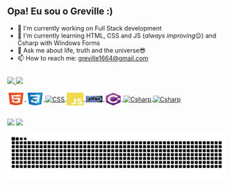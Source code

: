 ## Opa! Eu sou o Greville :)

- 🔭 I'm currently working on Full Stack development
- 🌱 I'm currently learning HTML, CSS and JS (*always improving*:wink:) and Csharp with Windows Forms
- :speech_balloon: Ask me about life, truth and the universe:sunglasses:
- 📫 How to reach me: greville1664@gmail.com

##

<div>
  <a href="https://github.com/Grevill3">
  <img height="180em" src="https://github-readme-stats.vercel.app/api?username=grevill3&show_icons=true&theme=synthwave&include_all_commits=true&count_private=true"/>
  <img height="180em" src="https://github-readme-stats.vercel.app/api/top-langs/?username=grevill3&layout=compact&langs_count=7&theme=synthwave"/>
</div>
  
  <div style="display: inline_block"><br>
  <img align="center" alt="HTML" height="30" width="40" src="https://raw.githubusercontent.com/devicons/devicon/master/icons/html5/html5-original.svg">
  <img align="center" alt="CSS" height="30" width="40" src="https://raw.githubusercontent.com/devicons/devicon/master/icons/css3/css3-original.svg">
  <img align="center" alt="CSS" height="30" width="40" src="https://getbootstrap.com.br/docs/4.1/assets/img/bootstrap-stack.png">
  <img align="center" alt="Js" height="30" width="40" src="https://raw.githubusercontent.com/devicons/devicon/master/icons/javascript/javascript-plain.svg">
  <img align="center" alt="PHP" height="30" width="40" src="https://raw.githubusercontent.com/devicons/devicon/master/icons/php/php-original.svg">
  <img align="center" alt="Csharp" height="30" width="40" src="https://raw.githubusercontent.com/devicons/devicon/master/icons/csharp/csharp-original.svg">
  <img align="center" alt="Csharp" height="30" width="40" src="https://cdn.iconscout.com/icon/free/png-256/mysql-19-1174939.png">
  <img align="center" alt="Csharp" height="30" width="40" src="https://git-scm.com/images/logos/downloads/Git-Icon-Black.png">
</div>
  
  ##
  
  <div>
    <a href = "mailto:greville1664@gmail.com"><img src="https://img.shields.io/badge/Gmail-D14863?style=for-the-badge&logo=gmail&logoColor=white" target="_blank"></a>
  <a href="https://www.linkedin.com/in/greville-rufino" target="_blank"><img src="https://img.shields.io/badge/-LinkedIn-%230077B5?style=for-the-badge&logo=linkedin&logoColor=white" target="_blank"></a>
    
  </div>
  
  ![Snake animation](https://github.com/Grevill3/Grevill3/blob/output/github-contribution-grid-snake.svg)
